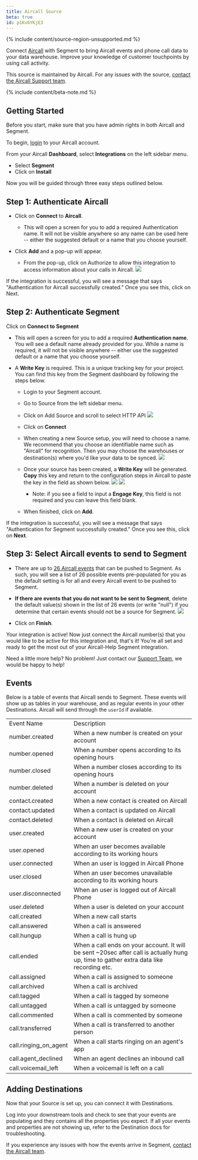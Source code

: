 ```yaml
---
title: Aircall Source
beta: true
id: p1Kv6YKjE3
---
```

{% include content/source-region-unsupported.md %}

Connect [Aircall](https://aircall.io) with Segment to bring Aircall events and phone call data to your data warehouse. Improve your knowledge of customer touchpoints by using call activity.

This source is maintained by Aircall. For any issues with the source, [contact the Aircall Support team](mailto:support@aircall.io).

{% include content/beta-note.md %}

## Getting Started

Before you start, make sure that you have admin rights in both Aircall and Segment.

To begin, [login](https://dashboard-v2.aircall.io/login) to your Aircall account.

From your Aircall **Dashboard**, select **Integrations** on the left sidebar menu.
* Select **Segment**
* Click on **Install**

Now you will be guided through three easy steps outlined below.

## **Step 1: Authenticate Aircall**
* Click on **Connect** to **Aircall**.
    * This will open a screen for you to add a required Authentication name. It will not be visible anywhere so any name can be used here -- either the suggested default or a name that you choose yourself.

* Click **Add** and a pop-up will appear.
    * From the pop-up, click on Authorize to allow this integration to access information about your calls in Aircall.
![](images/XETcl1A.png)

If the integration is successful, you will see a message that says "Authentication for Aircall successfully created." Once you see this, click on Next.


## **Step 2: Authenticate Segment**

Click on **Connect to Segment**
- This will open a screen for you to add a required **Authentication name**. You will see a default name already provided for you. While a name is required, it will not be visible anywhere -- either use the suggested default or a name that you choose yourself.

- A **Write Key** is required. This is a unique tracking key for your project. You can find this key from the Segment dashboard by following the steps below.
    * Login to your Segment account.
    * Go to Source from the left sidebar menu.
    * Click on Add Source and scroll to select HTTP API
![](images/3edwOj6.png)

    * Click on **Connect**

    * When creating a new Source setup, you will need to choose a name. We recommend that you choose an identifiable name such as "Aircall" for recognition. Then you may choose the warehouses or destination(s) where you'd like your data to be synced.
![](images/eiXPdaW.png)


    * Once your source has been created, a **Write Key** will be generated. **Copy** this key and return to the configuration steps in Aircall to paste the key in the field as shown below.
![](images/cUPCM42.png)
![](images/uLu70VP.png)

        - Note: if you see a field to input a **Engage Key**, this field is not required and you can leave this field blank.

    * When finished, click on **Add**.

If the integration is successful, you will see a message that says "Authentication for Segment successfully created." Once you see this, click on **Next**.


## **Step 3: Select Aircall events to send to Segment**
- There are up to [26 Aircall events](https://developer.aircall.io/api-references/#events) that can be pushed to Segment. As such, you will see a list of 26 possible events pre-populated for you as the default setting is for all and every Aircall event to be pushed to Segment.

- **If there are events that you do not want to be sent to Segment**, delete the default value(s) shown in the list of 26 events (or write "null") if you determine that certain events should not be a source for Segment.
![](images/qgbkbvA.png)

- Click on **Finish**.


Your integration is active! Now just connect the Aircall number(s) that you would like to be active for this integration and, that's it! You're all set and ready to get the most out of your Aircall-Help Segment integration.

Need a little more help? No problem! Just contact our [Support Team](mailto:support@aircall.io), we would be happy to help!

## Events

Below is a table of events that Aircall sends to Segment. These events will show up as tables in your warehouse, and as regular events in your other Destinations. Aircall will send through the `userId` if available.

<table>
  <tr>
   <td>Event Name</td>
   <td>Description</td>
  </tr>
  <tr>
   <td>number.created</td>
   <td>When a new number is created on your account</td>
  </tr>
  <tr>
   <td>number.opened</td>
   <td>When a number opens according to its opening hours</td>
  </tr>
  <tr>
   <td>number.closed</td>
   <td>When a number closes according to its opening hours</td>
  </tr>
  <tr>
   <td>number.deleted</td>
   <td>When a number is deleted on your account</td>
  </tr>
  <tr>
   <td>contact.created</td>
   <td>When a new contact is created on Aircall</td>
  </tr>
  <tr>
   <td>contact.updated</td>
   <td>When a contact is updated on Aircall</td>
  </tr>
  <tr>
   <td>contact.deleted</td>
   <td>When a contact is deleted on Aircall</td>
  </tr>
  <tr>
   <td>user.created</td>
   <td>When a new user is created on your account</td>
  </tr>
  <tr>
   <td>user.opened</td>
   <td>When an user becomes available according to its working hours</td>
  </tr>
  <tr>
   <td>user.connected</td>
   <td>When an user is logged in Aircall Phone</td>
  </tr>
  <tr>
   <td>user.closed</td>
   <td>When an user becomes unavailable according to its working hours</td>
  </tr>
  <tr>
   <td>user.disconnected</td>
   <td>When an user is logged out of Aircall Phone</td>
  </tr>
  <tr>
   <td>user.deleted</td>
   <td>When a user is deleted on your account</td>
  </tr>
  <tr>
   <td>call.created</td>
   <td>When a new call starts</td>
  </tr>
  <tr>
   <td>call.answered</td>
   <td>When a call is answered</td>
  </tr>
  <tr>
   <td>call.hungup</td>
   <td>When a call is hung up</td>
  </tr>
  <tr>
   <td>call.ended</td>
   <td>When a call ends on your account. It will be sent ~20sec after call is actually hung up, time to gather extra data like recording etc.</td>
  </tr>
  <tr>
   <td>call.assigned</td>
   <td>When a call is assigned to someone</td>
  </tr>
  <tr>
   <td>call.archived</td>
   <td>When a call is archived</td>
  </tr>
  <tr>
   <td>call.tagged</td>
   <td>When a call is tagged by someone</td>
  </tr>
  <tr>
   <td>call.untagged</td>
   <td>When a call is untagged by someone</td>
  </tr>
  <tr>
   <td>call.commented</td>
   <td>When a call is commented by someone</td>
  </tr>
  <tr>
   <td>call.transferred</td>
   <td>When a call is transferred to another person</td>
  </tr>
  <tr>
   <td>call.ringing_on_agent</td>
   <td>When a call starts ringing on an agent's app</td>
  </tr>
  <tr>
   <td>call.agent_declined</td>
   <td>When an agent declines an inbound call</td>
  </tr>
  <tr>
   <td>call.voicemail_left</td>
   <td>When a voicemail is left on a call</td>
  </tr>
</table>

## Adding Destinations

Now that your Source is set up, you can connect it with Destinations.

Log into your downstream tools and check to see that your events are populating and they contains all the properties you expect. If all your events and properties are not showing up, refer to the Destination docs for troubleshooting.

If you experience any issues with how the events arrive in Segment, [contact the Aircall team](mailto:support@aircall.io).
